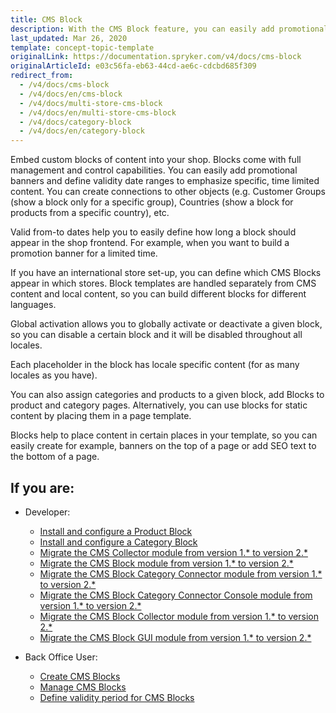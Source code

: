 ```yaml
---
title: CMS Block
description: With the CMS Block feature, you can easily add promotional banners and define validity date ranges to emphasize specific, time-limited content.
last_updated: Mar 26, 2020
template: concept-topic-template
originalLink: https://documentation.spryker.com/v4/docs/cms-block
originalArticleId: e03c56fa-eb63-44cd-ae6c-cdcbd685f309
redirect_from:
  - /v4/docs/cms-block
  - /v4/docs/en/cms-block
  - /v4/docs/multi-store-cms-block
  - /v4/docs/en/multi-store-cms-block
  - /v4/docs/category-block
  - /v4/docs/en/category-block
---
```


Embed custom blocks of content into your shop. Blocks come with full management and control capabilities. You can easily add promotional banners and define validity date ranges to emphasize specific, time limited content. You can create connections to other objects (e.g. Customer Groups (show a block only for a specific group), Countries (show a block for products from a specific country), etc.

Valid from-to dates help you to easily define how long a block should appear in the shop frontend. For example, when you want to build a promotion banner for a limited time.

If you have an international store set-up, you can define which CMS Blocks appear in which stores. Block templates are handled separately from CMS content and local content, so you can build different blocks for different languages.

Global activation allows you to globally activate or deactivate a given block, so you can disable a certain block and it will be disabled throughout all locales.

Each placeholder in the block has locale specific content (for as many locales as you have).

You can also assign categories and products to a given block, add Blocks to product and category pages. Alternatively, you can use blocks for static content by placing them in a page template.

Blocks help to place content in certain places in your template, so you can easily create for example, banners on the top of a page or add SEO text to the bottom of a page.

## If you are:

- Developer:
    - [Install and configure a Product Block](/docs/scos/dev/feature-integration-guides/{{page.version}}/installing-the-product-cms-block.html)
    - [Install and configure a Category Block](/docs/scos/dev/feature-integration-guides/{{page.version}}/installing-the-category-cms-blocks.html)
    - [Migrate the CMS Collector module from version 1.* to version 2.*](/docs/scos/dev/module-migration-guides/migration-guide-cmscollector.html)
    - [Migrate the CMS Block module from version 1.* to version 2.*](/docs/scos/dev/module-migration-guides/migration-guide-cmsblock.html#upgrading-from-version-1-to-version-2)
    - [Migrate the CMS Block Category Connector module from version 1.* to version 2.*](/docs/scos/dev/module-migration-guides/migration-guide-cms-block-category-connector.html)
    - [Migrate the CMS Block Category Connector Console module from version 1.* to version 2.*](/docs/scos/dev/module-migration-guides/migration-guide-cmsblockcategoryconnector-migration-console.html)
    - [Migrate the CMS Block Collector  module from version 1.* to version 2.*](/docs/scos/dev/module-migration-guides/migration-guide-cms-block-collector.html)
    - [Migrate the CMS Block GUI  module from version 1.* to version 2.*](/docs/scos/dev/module-migration-guides/migration-guide-cmsblockgui.html)

- Back Office User:
    - [Create CMS Blocks](/docs/scos/user/back-office-user-guides/{{page.version}}/content/blocks/creating-cms-blocks.html)
    - [Manage CMS Blocks](/docs/scos/user/back-office-user-guides/{{page.version}}/content/blocks/managing-cms-blocks.html)
    - [Define validity period for CMS Blocks](/docs/scos/user/back-office-user-guides/{{page.version}}/content/blocks/defining-validity-period-for-cms-blocks.html)
